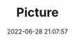 ---
weight: 1
images:
- /images/edited/38.jpeg
title: Picture
date: 2022-06-28 21:07:57
tags:
- luminar
- work
---